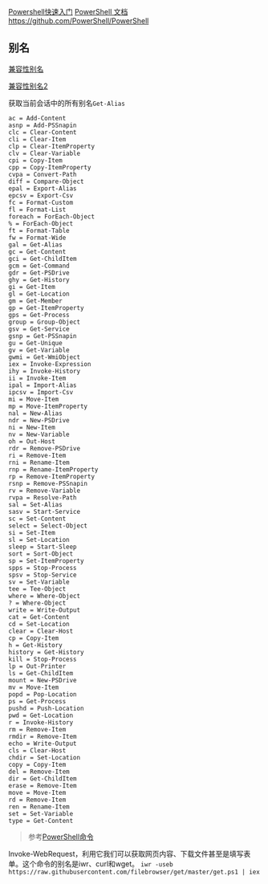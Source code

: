 
[Powershell快速入门](https://www.cnblogs.com/lsgxeva/p/9309576.html)
[PowerShell 文档](https://docs.microsoft.com/zh-cn/powershell/)
https://github.com/PowerShell/PowerShell

## 别名

[兼容性别名](https://docs.microsoft.com/zh-cn/powershell/scripting/learn/compatibility-aliases?view=powershell-7.1)

[兼容性别名2](https://github.com/PowerShell/PowerShell/tree/master/docs/learning-powershell#map-book-for-experienced-bash-users)

获取当前会话中的所有别名`Get-Alias`

```
ac = Add-Content
asnp = Add-PSSnapin
clc = Clear-Content
cli = Clear-Item
clp = Clear-ItemProperty
clv = Clear-Variable
cpi = Copy-Item
cpp = Copy-ItemProperty
cvpa = Convert-Path
diff = Compare-Object
epal = Export-Alias
epcsv = Export-Csv
fc = Format-Custom
fl = Format-List
foreach = ForEach-Object
% = ForEach-Object
ft = Format-Table
fw = Format-Wide
gal = Get-Alias
gc = Get-Content
gci = Get-ChildItem
gcm = Get-Command
gdr = Get-PSDrive
ghy = Get-History
gi = Get-Item
gl = Get-Location
gm = Get-Member
gp = Get-ItemProperty
gps = Get-Process
group = Group-Object
gsv = Get-Service
gsnp = Get-PSSnapin
gu = Get-Unique
gv = Get-Variable
gwmi = Get-WmiObject
iex = Invoke-Expression
ihy = Invoke-History
ii = Invoke-Item
ipal = Import-Alias
ipcsv = Import-Csv
mi = Move-Item
mp = Move-ItemProperty
nal = New-Alias
ndr = New-PSDrive
ni = New-Item
nv = New-Variable
oh = Out-Host
rdr = Remove-PSDrive
ri = Remove-Item
rni = Rename-Item
rnp = Rename-ItemProperty
rp = Remove-ItemProperty
rsnp = Remove-PSSnapin
rv = Remove-Variable
rvpa = Resolve-Path
sal = Set-Alias
sasv = Start-Service
sc = Set-Content
select = Select-Object
si = Set-Item
sl = Set-Location
sleep = Start-Sleep
sort = Sort-Object
sp = Set-ItemProperty
spps = Stop-Process
spsv = Stop-Service
sv = Set-Variable
tee = Tee-Object
where = Where-Object
? = Where-Object
write = Write-Output
cat = Get-Content
cd = Set-Location
clear = Clear-Host
cp = Copy-Item
h = Get-History
history = Get-History
kill = Stop-Process
lp = Out-Printer
ls = Get-ChildItem
mount = New-PSDrive
mv = Move-Item
popd = Pop-Location
ps = Get-Process
pushd = Push-Location
pwd = Get-Location
r = Invoke-History
rm = Remove-Item
rmdir = Remove-Item
echo = Write-Output
cls = Clear-Host
chdir = Set-Location
copy = Copy-Item
del = Remove-Item
dir = Get-ChildItem
erase = Remove-Item
move = Move-Item
rd = Remove-Item
ren = Rename-Item
set = Set-Variable
type = Get-Content
```
> 参考[PowerShell命令](https://www.cnblogs.com/valin/articles/1621206.html)

Invoke-WebRequest，利用它我们可以获取网页内容、下载文件甚至是填写表单。这个命令的别名是iwr、curl和wget。
`iwr -useb https://raw.githubusercontent.com/filebrowser/get/master/get.ps1 | iex`